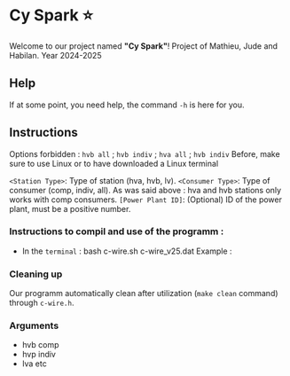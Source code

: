 # Cy Spark ⭐
Welcome to our project named **"Cy Spark"**!
Project of Mathieu, Jude and Habilan. Year 2024-2025

## Help
If at some point, you need help, the command `-h` is here for you.

## Instructions 
Options forbidden : `hvb all` ; `hvb indiv` ; `hva all` ; `hvb indiv`
Before, make sure to use Linux or to have downloaded a Linux terminal

`<Station Type>`: Type of station (hva, hvb, lv).
`<Consumer Type>`: Type of consumer (comp, indiv, all). As was said above : hva and hvb stations only works with comp consumers.
`[Power Plant ID]`: (Optional) ID of the power plant, must be a positive number.

### Instructions to compil and use of the programm :
- In the `terminal` : 
bash c-wire.sh c-wire_v25.dat <station type> <consumer type>
Example :

### Cleaning up
Our programm automatically clean after utilization (`make clean` command) through `c-wire.h`.
### Arguments
- hvb comp
- hvp indiv
- lva etc
